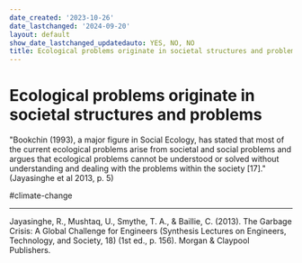 ```yaml
---
date_created: '2023-10-26'
date_lastchanged: '2024-09-20'
layout: default
show_date_lastchanged_updatedauto: YES, NO, NO
title: Ecological problems originate in societal structures and problems
---
```

# Ecological problems originate in societal structures and problems

"Bookchin (1993), a major figure in Social Ecology, has stated that most of the current ecological problems arise from societal and social problems and argues that ecological problems cannot be understood or solved without understanding and dealing with the problems within the society [17]." (Jayasinghe et al 2013, p. 5)

#climate-change 
________
Jayasinghe, R., Mushtaq, U., Smythe, T. A., & Baillie, C. (2013). The Garbage Crisis: A Global Challenge for Engineers (Synthesis Lectures on Engineers, Technology, and Society, 18) (1st ed., p. 156). Morgan & Claypool Publishers.